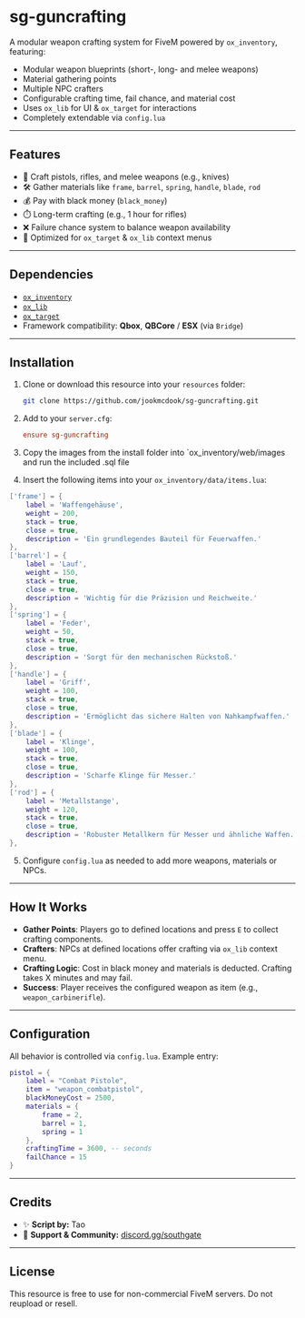 # sg-guncrafting

A modular weapon crafting system for FiveM powered by `ox_inventory`, featuring:

- Modular weapon blueprints (short-, long- and melee weapons)
- Material gathering points
- Multiple NPC crafters
- Configurable crafting time, fail chance, and material cost
- Uses `ox_lib` for UI & `ox_target` for interactions
- Completely extendable via `config.lua`

---

## Features

- 🔫 Craft pistols, rifles, and melee weapons (e.g., knives)
- 🛠️ Gather materials like `frame`, `barrel`, `spring`, `handle`, `blade`, `rod`
- 💰 Pay with black money (`black_money`)
- ⏱️ Long-term crafting (e.g., 1 hour for rifles)
- ❌ Failure chance system to balance weapon availability
- 🎯 Optimized for `ox_target` & `ox_lib` context menus

---

## Dependencies

- [`ox_inventory`](https://overextended.github.io/ox_inventory/)
- [`ox_lib`](https://overextended.github.io/ox_lib/)
- [`ox_target`](https://github.com/overextended/ox_target)
- Framework compatibility: **Qbox**, **QBCore** / **ESX** (via `Bridge`)

---

## Installation

1. Clone or download this resource into your `resources` folder:
   ```bash
   git clone https://github.com/jookmcdook/sg-guncrafting.git
   ```

2. Add to your `server.cfg`:
   ```cfg
   ensure sg-guncrafting
   ```

3. Copy the images from the install folder into `ox_inventory/web/images and run the included .sql file

4. Insert the following items into your `ox_inventory/data/items.lua`:

```lua
['frame'] = {
    label = 'Waffengehäuse',
    weight = 200,
    stack = true,
    close = true,
    description = 'Ein grundlegendes Bauteil für Feuerwaffen.'
},
['barrel'] = {
    label = 'Lauf',
    weight = 150,
    stack = true,
    close = true,
    description = 'Wichtig für die Präzision und Reichweite.'
},
['spring'] = {
    label = 'Feder',
    weight = 50,
    stack = true,
    close = true,
    description = 'Sorgt für den mechanischen Rückstoß.'
},
['handle'] = {
    label = 'Griff',
    weight = 100,
    stack = true,
    close = true,
    description = 'Ermöglicht das sichere Halten von Nahkampfwaffen.'
},
['blade'] = {
    label = 'Klinge',
    weight = 100,
    stack = true,
    close = true,
    description = 'Scharfe Klinge für Messer.'
},
['rod'] = {
    label = 'Metallstange',
    weight = 120,
    stack = true,
    close = true,
    description = 'Robuster Metallkern für Messer und ähnliche Waffen.'
},
```

5. Configure `config.lua` as needed to add more weapons, materials or NPCs.

---

## How It Works

- **Gather Points**: Players go to defined locations and press `E` to collect crafting components.
- **Crafters**: NPCs at defined locations offer crafting via `ox_lib` context menu.
- **Crafting Logic**: Cost in black money and materials is deducted. Crafting takes X minutes and may fail.
- **Success**: Player receives the configured weapon as item (e.g., `weapon_carbinerifle`).

---

## Configuration

All behavior is controlled via `config.lua`. Example entry:

```lua
pistol = {
    label = "Combat Pistole",
    item = "weapon_combatpistol",
    blackMoneyCost = 2500,
    materials = {
        frame = 2,
        barrel = 1,
        spring = 1
    },
    craftingTime = 3600, -- seconds
    failChance = 15
}
```

---

## Credits

- ✨ **Script by:** Tao
- 💬 **Support & Community:** [discord.gg/southgate](https://discord.gg/southgate)

---

## License

This resource is free to use for non-commercial FiveM servers. Do not reupload or resell.
